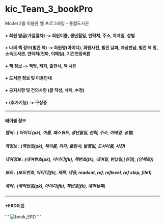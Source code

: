 # kic_Team_3_bookPro
Model 2를 이용한 웹 프로그래밍 - 통합도서관

#### + 회원 발급(가입절차) -> 회원이름, 생년월일, 연락처, 주소, 이메일, 성별 
#### + 나의 책 정보(빌린 책) -> 회원명(아이디), 회원사진, 빌린 날짜, 예상반납, 빌린 책 명, 소속도서관, 연락처(전화, 이메일), 기간연장버튼
#### + 책 정보 -> 책명, 저자, 출판사, 책 사진
#### + 도서관 정보 및 이용안내
#### + 공지사항 및 건의사항 (글 작성, 삭제, 수정)
#### + (추가기능) -> 구상중
---------------------------------
#### 테이블 정보
##### 멤버 : ( 아이디 (pk), 이름, 패스워드, 생년월일, 전화, 주소, 이메일, 성별)
##### 책정보 : (책번호(pk), 책이름, 저자, 출판사, 발행일, 도서이름, 사진)
##### 대여정보 : (대여번호(pk),  아이디(fk), 책번호(fk), 대여일, 반납일,(연장), (연체료))
##### 보드 : (보드번호, 아이디(fk), 제목, 내용, readcnt, ref, reflevel, ref step, file1)
##### 예약 : (예약번호(pk),  아이디(fk), 책번호(fk), 예약날짜)

---------------------------------
#### +ERD미완
'''
![book_ERD](https://user-images.githubusercontent.com/85854878/132550042-7513f277-4d48-434f-9b33-497ff0d6f4e5.jpg)
'''


